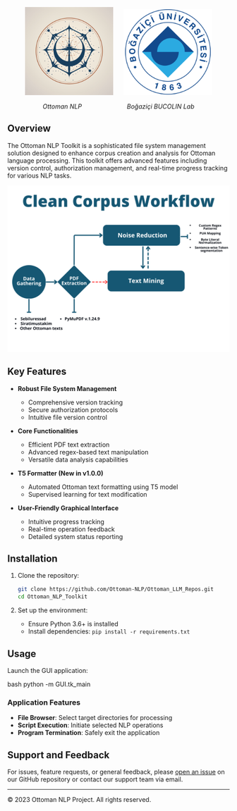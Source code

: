 <p align="center">
  <img src="items/readme_logo.png" alt="Ottoman NLP Toolkit Logo" width="200" style="margin-right: 20px;"/>
  <img src="items/boun.png" alt="Boğaziçi University Logo" width="200"/>
</p>
<p align="center">
  <em>Ottoman NLP</em>
  &nbsp;&nbsp;&nbsp;&nbsp;&nbsp;&nbsp;&nbsp;&nbsp;&nbsp;&nbsp;&nbsp;&nbsp;&nbsp;&nbsp;&nbsp;&nbsp;&nbsp;&nbsp;&nbsp;&nbsp;&nbsp;&nbsp;&nbsp;&nbsp;
  <em>Boğaziçi BUCOLIN Lab</em>
</p>


## Overview

The Ottoman NLP Toolkit is a sophisticated file system management solution designed to enhance corpus creation and analysis for Ottoman language processing. This toolkit offers advanced features including version control, authorization management, and real-time progress tracking for various NLP tasks.

![Workflow Diagram](items/workflow.png)

## Key Features

- **Robust File System Management**
  - Comprehensive version tracking
  - Secure authorization protocols
  - Intuitive file version control

- **Core Functionalities**
  - Efficient PDF text extraction
  - Advanced regex-based text manipulation
  - Versatile data analysis capabilities

- **T5 Formatter (New in v1.0.0)**
  - Automated Ottoman text formatting using T5 model
  - Supervised learning for text modification

- **User-Friendly Graphical Interface**
  - Intuitive progress tracking
  - Real-time operation feedback
  - Detailed system status reporting

## Installation

1. Clone the repository:
   ```bash
   git clone https://github.com/Ottoman-NLP/Ottoman_LLM_Repos.git
   cd Ottoman_NLP_Toolkit
   ```

2. Set up the environment:
   - Ensure Python 3.6+ is installed
   - Install dependencies: `pip install -r requirements.txt`

## Usage

Launch the GUI application:

bash
python -m GUI.tk_main


### Application Features
- **File Browser**: Select target directories for processing
- **Script Execution**: Initiate selected NLP operations
- **Program Termination**: Safely exit the application

## Support and Feedback

For issues, feature requests, or general feedback, please [open an issue](https://github.com/Ottoman-NLP/Ottoman_LLM_Repos/issues) on our GitHub repository or contact our support team via email.


---

© 2023 Ottoman NLP Project. All rights reserved.
